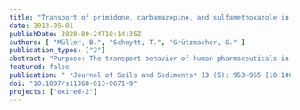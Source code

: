 ```yaml
---
title: "Transport of primidone, carbamazepine, and sulfamethoxazole in thermally treated sediments—laboratory column experiments"
date: 2013-05-01
publishDate: 2020-09-24T10:14:35Z
authors: [ "Müller, B.", "Scheytt, T.", "Grützmacher, G." ]
publication_types: ["2"]
abstract: "Purpose: The transport behavior of human pharmaceuticals in groundwater depends on a multitude of factors such as the physico-chemical conditions in the aquifer and the organic carbon content of the sediment, and, in particular, on the redox conditions in the groundwater. This is of special interest at managed aquifer recharge sites where the occurrence of trace organics is important for drinking water production. The aim of this study was to evaluate the possibility of influencing the redox system of the aquifer in a way that optimizes the potential of managed aquifer recharge systems to reduce the amount of trace organics. Materials and methods: Column studies were performed using natural and thermally treated sediments from an infiltration basin of the Berlin area, Germany. Special emphasis was placed on thermal treatment of the sediments to influence the total organic carbon (TOC) content in the sediment. In one experiment, the sediment was thermally pretreated at 550 °C, in two experiments the sediment was pretreated at 200 °C, and in one the sediment was untreated. Furthermore, the influence of ozonation, a very common disinfectant used in drinking water production, was studied in the experiments. The retardation and degradation parameters for primidone (PMD), carbamazepine (CBZ), and sulfamethoxazole (SMX) under different redox conditions were evaluated. Results and discussion: Oxic conditions were obtained in the experiment with low TOC (0. 06 wt%) in the sediment pre-treated at 550 °C. Anoxic conditions were predominant in two column experiments with a TOC content of 0. 17 wt% in the sediment, irrespective of the mode of treatment (natural or 200 °C). All three pharmaceutical compounds show almost conservative transport behavior with retardation factors between 1. 02 and 1. 25 for PMD, between 1. 06 and 1. 37 for CBZ, and between 1. 00 and 1. 08 for SMX. Differences in the transport behavior were observed depending on the TOC content of the sediment. For CBZ, and to a minor extent for PMD, the higher retardation factors were observed in the sediment with a TOC content of 0. 17 wt% under anoxic conditions. The ozonation of the influent water affects the influent concentrations of PMD, CBZ and SMX. However, it has no influence on the oxygen concentration of the column outflow. Conclusions: CBZ and PMD are retarded in the presence of organic matter in the aquifer. Variations of the TOC content of the sediment have a direct influence on the retardation of CBZ and PMD. The three human pharmaceuticals may be ranked in order of decreasing retardation: CBZ & PMD & SMX. The microbial activity in the experiments was not studied, although it can be assumed that the thermal pretreatment influences the microbial activity in the sediments. In particular, the microbial activity was severely inhibited at 550 °C, resulting in a shift of the redox conditions."
featured: false
publication: " *Journal of Soils and Sediments* 13 (5): 953–965 [10.1007/s11368-013-0671-9](https://doi.org/10.1007/s11368-013-0671-9)"
doi: "10.1007/s11368-013-0671-9"
projects: ["oxired-2"]
---
```


